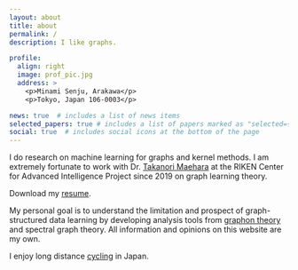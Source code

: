 ```yaml
---
layout: about
title: about
permalink: /
description: I like graphs.

profile:
  align: right
  image: prof_pic.jpg
  address: >
    <p>Minami Senju, Arakawa</p>
    <p>Tokyo, Japan 106-0003</p>

news: true  # includes a list of news items
selected_papers: true # includes a list of papers marked as "selected={true}"
social: true  # includes social icons at the bottom of the page
---
```


I do research on machine learning for graphs and kernel methods.
I am extremely fortunate to work with Dr. [Takanori Maehara](http://www.prefield.com/) at the RIKEN Center for Advanced Intelligence Project since 2019 on graph learning theory.

Download my [resume](/assets/pdf/HoangNT_CV.pdf).

My personal goal is to understand the limitation and prospect of graph-structured data learning by developing analysis tools from [graphon theory](https://web.cs.elte.hu/~lovasz/) and spectral graph theory.
All information and opinions on this website are my own.

I enjoy long distance [cycling](https://www.strava.com/athletes/74469543) in Japan.
